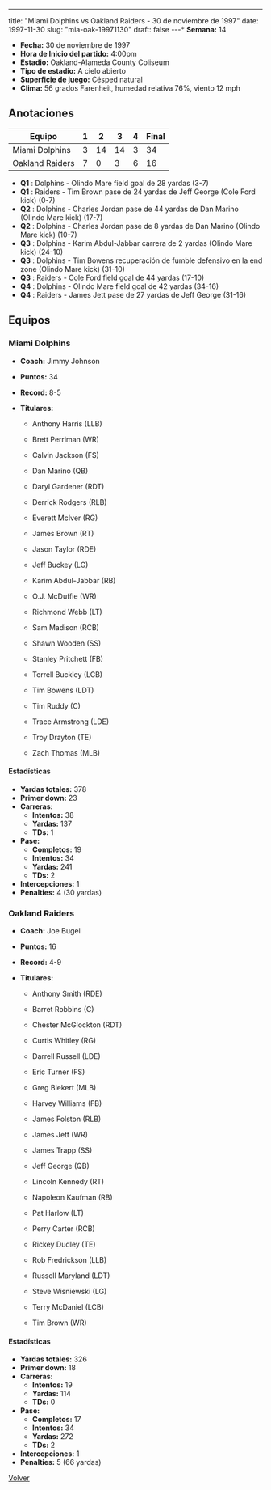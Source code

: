 ---
title: "Miami Dolphins vs Oakland Raiders - 30 de noviembre de 1997"
date: 1997-11-30
slug: "mia-oak-19971130"
draft: false
---* **Semana:** 14
* **Fecha:** 30 de noviembre de 1997
* **Hora de Inicio del partido:** 4:00pm
* **Estadio:** Oakland-Alameda County Coliseum
* **Tipo de estadio:** A cielo abierto
* **Superficie de juego:** Césped natural
* **Clima:** 56 grados Farenheit, humedad relativa 76%, viento 12 mph




## Anotaciones
| Equipo | 1 | 2 | 3 | 4 | Final |
|--------|---|---|---|---|-------|
| Miami Dolphins  | 3 | 14 | 14 | 3  | 34 |
| Oakland Raiders  | 7 | 0 | 3 | 6  | 16 |
* **Q1** : Dolphins - Olindo Mare field goal de 28 yardas (3-7)
* **Q1** : Raiders - Tim Brown pase de 24 yardas de Jeff George (Cole Ford kick) (0-7)
* **Q2** : Dolphins - Charles Jordan pase de 44 yardas de Dan Marino (Olindo Mare kick) (17-7)
* **Q2** : Dolphins - Charles Jordan pase de 8 yardas de Dan Marino (Olindo Mare kick) (10-7)
* **Q3** : Dolphins - Karim Abdul-Jabbar carrera de 2 yardas (Olindo Mare kick) (24-10)
* **Q3** : Dolphins - Tim Bowens recuperación de fumble defensivo en la end zone (Olindo Mare kick) (31-10)
* **Q3** : Raiders - Cole Ford field goal de 44 yardas (17-10)
* **Q4** : Dolphins - Olindo Mare field goal de 42 yardas (34-16)
* **Q4** : Raiders - James Jett pase de 27 yardas de Jeff George (31-16)


## Equipos


### Miami Dolphins
* **Coach:** Jimmy Johnson
* **Puntos:** 34
* **Record:** 8-5
* **Titulares:** 

  * Anthony Harris (LLB) 

  * Brett Perriman (WR) 

  * Calvin Jackson (FS) 

  * Dan Marino (QB) 

  * Daryl Gardener (RDT) 

  * Derrick Rodgers (RLB) 

  * Everett McIver (RG) 

  * James Brown (RT) 

  * Jason Taylor (RDE) 

  * Jeff Buckey (LG) 

  * Karim Abdul-Jabbar (RB) 

  * O.J. McDuffie (WR) 

  * Richmond Webb (LT) 

  * Sam Madison (RCB) 

  * Shawn Wooden (SS) 

  * Stanley Pritchett (FB) 

  * Terrell Buckley (LCB) 

  * Tim Bowens (LDT) 

  * Tim Ruddy (C) 

  * Trace Armstrong (LDE) 

  * Troy Drayton (TE) 

  * Zach Thomas (MLB) 

#### Estadísticas
* **Yardas totales:** 378
* **Primer down:** 23
* **Carreras:**
  * **Intentos:** 38
  * **Yardas:** 137
  * **TDs:** 1
* **Pase:**
  * **Completos:** 19
  * **Intentos:** 34
  * **Yardas:** 241
  * **TDs:** 2
* **Intercepciones:** 1
* **Penalties:** 4 (30 yardas)

### Oakland Raiders
* **Coach:** Joe Bugel
* **Puntos:** 16
* **Record:** 4-9
* **Titulares:** 

  * Anthony Smith (RDE) 

  * Barret Robbins (C) 

  * Chester McGlockton (RDT) 

  * Curtis Whitley (RG) 

  * Darrell Russell (LDE) 

  * Eric Turner (FS) 

  * Greg Biekert (MLB) 

  * Harvey Williams (FB) 

  * James Folston (RLB) 

  * James Jett (WR) 

  * James Trapp (SS) 

  * Jeff George (QB) 

  * Lincoln Kennedy (RT) 

  * Napoleon Kaufman (RB) 

  * Pat Harlow (LT) 

  * Perry Carter (RCB) 

  * Rickey Dudley (TE) 

  * Rob Fredrickson (LLB) 

  * Russell Maryland (LDT) 

  * Steve Wisniewski (LG) 

  * Terry McDaniel (LCB) 

  * Tim Brown (WR) 

#### Estadísticas
* **Yardas totales:** 326
* **Primer down:** 18
* **Carreras:**
  * **Intentos:** 19
  * **Yardas:** 114
  * **TDs:** 0
* **Pase:**
  * **Completos:** 17
  * **Intentos:** 34
  * **Yardas:** 272
  * **TDs:** 2
* **Intercepciones:** 1
* **Penalties:** 5 (66 yardas)


[Volver](/historia/1997)
